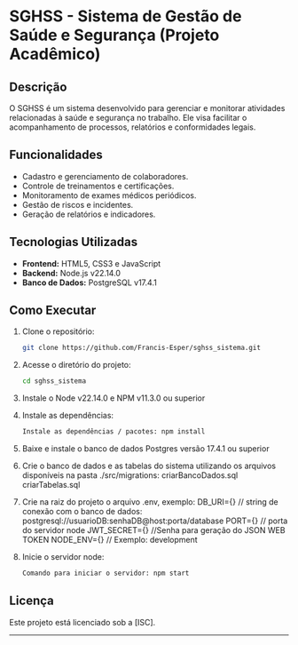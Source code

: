 # SGHSS - Sistema de Gestão de Saúde e Segurança (Projeto Acadêmico)

## Descrição
O SGHSS é um sistema desenvolvido para gerenciar e monitorar atividades relacionadas à saúde e segurança no trabalho. Ele visa facilitar o acompanhamento de processos, relatórios e conformidades legais.

## Funcionalidades
- Cadastro e gerenciamento de colaboradores.
- Controle de treinamentos e certificações.
- Monitoramento de exames médicos periódicos.
- Gestão de riscos e incidentes.
- Geração de relatórios e indicadores.

## Tecnologias Utilizadas
- **Frontend:**  HTML5, CSS3 e JavaScript 
- **Backend:**  Node.js v22.14.0 
- **Banco de Dados:** PostgreSQL v17.4.1

## Como Executar
1. Clone o repositório:
    ```bash
    git clone https://github.com/Francis-Esper/sghss_sistema.git
    ```
2. Acesse o diretório do projeto:
    ```bash
    cd sghss_sistema
    ```

3. Instale o Node v22.14.0 e NPM v11.3.0 ou superior

4. Instale as dependências:
    ```bash
    Instale as dependências / pacotes: npm install
    ```
5. Baixe e instale o banco de dados Postgres versão 17.4.1 ou superior

6. Crie o banco de dados e as tabelas do sistema utilizando os arquivos disponíveis na pasta ./src/migrations:
    criarBancoDados.sql
    criarTabelas.sql

7. Crie na raiz do projeto o arquivo .env, exemplo:
    DB_URI={} // string de conexão com o banco de dados: postgresql://usuarioDB:senhaDB@host:porta/database
    PORT={} // porta do servidor node
    JWT_SECRET={} //Senha para geração do JSON WEB TOKEN
    NODE_ENV={} // Exemplo: development
 

8. Inicie o servidor node:
    ```bash
    Comando para iniciar o servidor: npm start
    ```

## Licença
Este projeto está licenciado sob a [ISC].

---